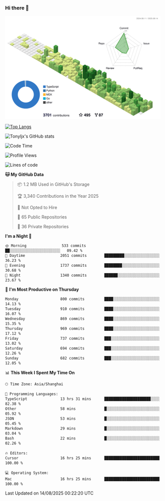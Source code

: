 ### Hi there 👋

![](./profile-3d-contrib/profile-green-animate.svg)

 

[![Top Langs](https://github-readme-stats.vercel.app/api/top-langs/?username=tonyljx)](https://github.com/anuraghazra/github-readme-stats)

![Tonyljx's GitHub stats](https://github-readme-stats.vercel.app/api?username=tonyljx&theme=default&show_icons=true)

 

<!--START_SECTION:waka-->
![Code Time](http://img.shields.io/badge/Code%20Time-1%2C414%20hrs%2017%20mins-blue)

![Profile Views](http://img.shields.io/badge/Profile%20Views-0-blue)

![Lines of code](https://img.shields.io/badge/From%20Hello%20World%20I%27ve%20Written-2.3%20million%20lines%20of%20code-blue)

**🐱 My GitHub Data** 

> 📦 1.2 MB Used in GitHub's Storage 
 > 
> 🏆 3,340 Contributions in the Year 2025
 > 
> 🚫 Not Opted to Hire
 > 
> 📜 65 Public Repositories 
 > 
> 🔑 36 Private Repositories 
 > 
**I'm a Night 🦉** 

```text
🌞 Morning                533 commits         ██░░░░░░░░░░░░░░░░░░░░░░░   09.42 % 
🌆 Daytime                2051 commits        █████████░░░░░░░░░░░░░░░░   36.23 % 
🌃 Evening                1737 commits        ████████░░░░░░░░░░░░░░░░░   30.68 % 
🌙 Night                  1340 commits        ██████░░░░░░░░░░░░░░░░░░░   23.67 % 
```
📅 **I'm Most Productive on Thursday** 

```text
Monday                   800 commits         ████░░░░░░░░░░░░░░░░░░░░░   14.13 % 
Tuesday                  910 commits         ████░░░░░░░░░░░░░░░░░░░░░   16.07 % 
Wednesday                869 commits         ████░░░░░░░░░░░░░░░░░░░░░   15.35 % 
Thursday                 969 commits         ████░░░░░░░░░░░░░░░░░░░░░   17.12 % 
Friday                   737 commits         ███░░░░░░░░░░░░░░░░░░░░░░   13.02 % 
Saturday                 694 commits         ███░░░░░░░░░░░░░░░░░░░░░░   12.26 % 
Sunday                   682 commits         ███░░░░░░░░░░░░░░░░░░░░░░   12.05 % 
```


📊 **This Week I Spent My Time On** 

```text
🕑︎ Time Zone: Asia/Shanghai

💬 Programming Languages: 
TypeScript               13 hrs 31 mins      █████████████████████░░░░   82.38 % 
Other                    58 mins             █░░░░░░░░░░░░░░░░░░░░░░░░   05.92 % 
JSON                     53 mins             █░░░░░░░░░░░░░░░░░░░░░░░░   05.45 % 
Markdown                 29 mins             █░░░░░░░░░░░░░░░░░░░░░░░░   03.04 % 
Bash                     22 mins             █░░░░░░░░░░░░░░░░░░░░░░░░   02.26 % 

🔥 Editors: 
Cursor                   16 hrs 25 mins      █████████████████████████   100.00 % 

💻 Operating System: 
Mac                      16 hrs 25 mins      █████████████████████████   100.00 % 
```


 Last Updated on 14/08/2025 00:22:20 UTC
<!--END_SECTION:waka-->
